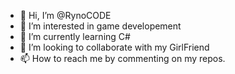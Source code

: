 - 👋 Hi, I’m @RynoCODE
- 👀 I’m interested in game developement    
- 🌱 I’m currently learning C#    
- 💞️ I’m looking to collaborate with my GirlFriend
- 📫 How to reach me by commenting on my repos. 

<!---
RynoCODE/RynoCODE is a ✨ special ✨ repository because its `README.md` (this file) appears on your GitHub profile.
You can click the Preview link to take a look at your changes.
--->
